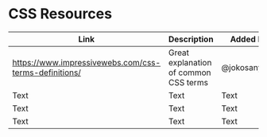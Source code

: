 # CSS Resources


| Link | Description | Added by |
| -------- | -------- | -------- |
|   https://www.impressivewebs.com/css-terms-definitions/   | Great explanation of common CSS terms      | @jokosanyang     |
| Text     | Text     | Text     |
| Text     | Text     | Text     |
| Text     | Text     | Text     |
